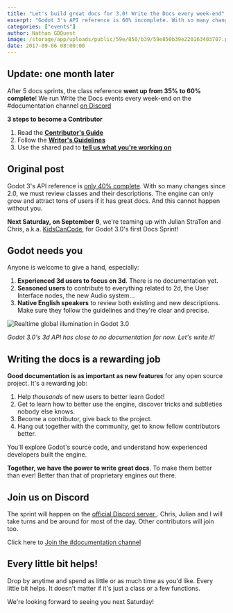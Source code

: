```yaml
---
title: "Let's build great docs for 3.0! Write the Docs every week-end"
excerpt: "Godot 3's API reference is 60% incomplete. With so many changes since 2.0, we must review classes and their descriptions. The engine can only grow and attract tons of users if it has great docs. And this cannot happen without you. Join us this Saturday for the first Godot 3.0 docs Sprint!"
categories: ["events"]
author: Nathan GDQuest
image: /storage/app/uploads/public/59e/850/b39/59e850b39e220163403707.png
date: 2017-09-06 08:00:00
---
```


## Update: one month later

After 5 docs sprints, the class reference **went up from 35% to 60% complete**! We run Write the Docs events every week-end on the #documentation channel [on Discord](https://discord.gg/8FE9RmX)

**3 steps to become a Contributor**

1. Read the **[Contributor's Guide](http://docs.godotengine.org/en/latest/community/contributing/updating_the_class_reference.html)**
2. Follow the **[Writer's Guidelines](http://docs.godotengine.org/en/latest/community/contributing/docs_writing_guidelines.html)**
3. Use the shared pad to **[tell us what you're working on](https://hackmd.io/s/H1es51Oeqb)**



## Original post

Godot 3's API reference is [only 40% complete](https://hackmd.io/s/H1es51Oeqb). With so many changes since 2.0, we must review classes and their descriptions. The engine can only grow and attract tons of users if it has great docs. And this cannot happen without you.

**Next Saturday, on September 9**, we're teaming up with Julian StraTon and Chris, a.k.a. [KidsCanCode](https://www.youtube.com/channel/UCNaPQ5uLX5iIEHUCLmfAgKg), for Godot 3.0's first Docs Sprint!

## Godot needs you

Anyone is welcome to give a hand, especially:

1. **Experienced 3d users to focus on 3d**. There is no documentation yet.
2. **Seasoned users** to contribute to everything related to 2d, the User Interface nodes, the new Audio system...
3. **Native English speakers** to review both existing and new descriptions. Make sure they follow the guidelines and they're clear and precise.

![Realtime global illumination in Godot 3.0](/storage/app/media/3.0/realtime-global-illumination.jpg)

*Godot 3.0's 3d API has close to no documentation for now. Let's write it!*

## Writing the docs is a rewarding job

**Good documentation is as important as new features** for any open source project. It's a rewarding job:

1. Help *thousands* of new users to better learn Godot!
1. Get to learn how to better use the engine, discover tricks and subtleties nobody else knows.
1. Become a contributor, give back to the project.
1. Hang out together with the community, get to know fellow contributors better.

You'll explore Godot's source code, and understand how experienced developers built the engine.

**Together, we have the power to write great docs**. To make them better than ever! Better than that of proprietary engines out there.


## Join us on Discord

The sprint will happen on the [ official Discord server ](https://discordapp.com/invite/zH7NUgz). Chris, Julian and I will take turns and be around for most of the day. Other contributors will join too.

Click here to [Join the #documentation channel](https://discord.gg/8FE9RmX)


## Every little bit helps!

Drop by anytime and spend as little or as much time as you'd like. Every little bit helps. It doesn't matter if it's just a class or a few functions.

We're looking forward to seeing you next Saturday!
